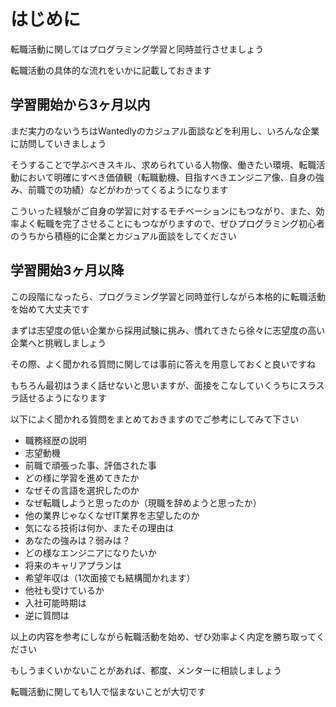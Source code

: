 # はじめに
転職活動に関してはプログラミング学習と同時並行させましょう

転職活動の具体的な流れをいかに記載しておきます

## 学習開始から3ヶ月以内
まだ実力のないうちはWantedlyのカジュアル面談などを利用し、いろんな企業に訪問していきましょう

そうすることで学ぶべきスキル、求められている人物像、働きたい環境、転職活動において明確にすべき価値観（転職動機、目指すべきエンジニア像、自身の強み、前職での功績）などがわかってくるようになります

こういった経験がご自身の学習に対するモチベーションにもつながり、また、効率よく転職を完了させることにもつながりますので、ぜひプログラミング初心者のうちから積極的に企業とカジュアル面談をしてください

## 学習開始3ヶ月以降
この段階になったら、プログラミング学習と同時並行しながら本格的に転職活動を始めて大丈夫です

まずは志望度の低い企業から採用試験に挑み、慣れてきたら徐々に志望度の高い企業へと挑戦しましょう

その際、よく聞かれる質問に関しては事前に答えを用意しておくと良いですね

もちろん最初はうまく話せないと思いますが、面接をこなしていくうちにスラスラ話せるようになります

以下によく聞かれる質問をまとめておきますのでご参考にしてみて下さい

- 職務経歴の説明
- 志望動機
- 前職で頑張った事、評価された事
- どの様に学習を進めてきたか
- なぜその言語を選択したのか
- なぜ転職しようと思ったのか（現職を辞めようと思ったか）
- 他の業界じゃなくなぜIT業界を志望したのか
- 気になる技術は何か、またその理由は
- あなたの強みは？弱みは？
- どの様なエンジニアになりたいか
- 将来のキャリアプランは
- 希望年収は（1次面接でも結構聞かれます）
- 他社も受けているか
- 入社可能時期は
- 逆に質問は

以上の内容を参考にしながら転職活動を始め、ぜひ効率よく内定を勝ち取ってください

もしうまくいかないことがあれば、都度、メンターに相談しましょう

転職活動に関しても1人で悩まないことが大切です
